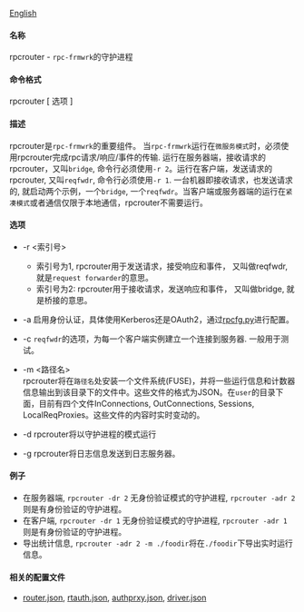 [English](./README.md)
#### 名称
rpcrouter - `rpc-frmwrk`的守护进程

#### 命令格式
rpcrouter [ 选项 ]

#### 描述
rpcrouter是`rpc-frmwrk`的重要组件。
当`rpc-frmwrk`运行在`微服务模式`时，必须使用rpcrouter完成rpc请求/响应/事件的传输. 运行在服务器端，接收请求的rpcrouter，又叫`bridge`, 命令行必须使用`-r 2`。运行在客户端，发送请求的rpcrouter, 又叫`reqfwdr`, 命令行必须使用`-r 1`. 一台机器即接收请求，也发送请求的, 就启动两个示例，一个`bridge`, 一个`reqfwdr`。当客户端或服务器端的运行在`紧凑模式`或者通信仅限于本地通信，rpcrouter不需要运行。

#### 选项
* -r <索引号>
  *  索引号为1, rpcrouter用于发送请求，接受响应和事件， 又叫做reqfwdr, 就是`request forwarder`的意思。
  *  索引号为2: rpcrouter用于接收请求，发送响应和事件， 又叫做bridge, 就是桥接的意思。

* -a 
    启用身份认证，具体使用Kerberos还是OAuth2，通过[rpcfg.py](../../tools/README_cn#安全页security)进行配置。

* -c
    `reqfwdr`的选项，为每一个客户端实例建立一个连接到服务器. 一般用于测试。

* -m <路径名>   
    rpcrouter将在`路径名`处安装一个文件系统(FUSE)，并将一些运行信息和计数器信息输出到该目录下的文件中。这些文件的格式为JSON。在`user`的目录下面，目前有四个文件InConnections, OutConnections, Sessions, LocalReqProxies。这些文件的内容时实时变动的。

* -d rpcrouter将以守护进程的模式运行
* -g rpcrouter将日志信息发送到日志服务器。

#### 例子
*   在服务器端, `rpcrouter -dr 2` 无身份验证模式的守护进程, `rpcrouter -adr 2`则是有身份验证的守护进程。
*   在客户端, `rpcrouter -dr 1` 无身份验证模式的守护进程, `rpcrouter -adr 1` 则是有身份验证的守护进程。
*   导出统计信息, `rpcrouter -adr 2 -m ./foodir`将在`./foodir`下导出实时运行信息。

#### 相关的配置文件
*   [router.json](./router.json), [rtauth.json](./rtauth.json), [authprxy.json](../security/authprxy.json), [driver.json](../../ipc/driver.json)

